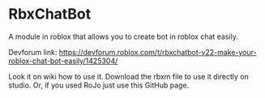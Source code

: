 # RbxChatBot
A module in roblox that allows you to create bot in roblox chat easily.

Devforum link: https://devforum.roblox.com/t/rbxchatbot-v22-make-your-roblox-chat-bot-easily/1425304/

Look it on wiki how to use it.
Download the rbxm file to use it directly on studio.
Or, if you used RoJo just use this GitHub page.
